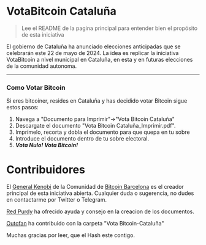# VotaBitcoin Cataluña
>Lee el README de la pagina principal para entender bien el propósito de esta iniciativa

El gobierno de Cataluña ha anunciado elecciones anticipadas que se celebrarán este 22 de mayo de 2024. La idea es replicar la iniciativa VotaBitcoin a nivel municipal en Cataluña, en esta y en futuras elecciones de la comunidad autonoma.

------------

### Como Votar Bitcoin
Si eres bitcoiner, resides en Cataluña y has decidido votar Bitcoin sigue estos pasos:

1. Navega a "Documento para Imprimir"->"Vota Bitcoin Cataluña"
2. Descargate el documento "Vota Bitcoin Cataluña_Imprimir.pdf".
3. Imprímelo, recorta y dobla el documento para que quepa en tu sobre
5. Introduce el documento dentro de tu sobre electoral.
6. ***Vota Nulo! Vota Bitcoin!***

 # Contribuidores

El [General Kenobi](https://twitter.com/KenobiNakamoto) de la Comunidad de [Bitcoin Barcelona](https://twitter.com/bcnbitcoinonly) es el  creador principal de esta iniciativa abierta.
Cualquier duda o sugerencia, no dudes en contactarme por Twitter o Telegram.

[Red Purdy](https://twitter.com/Red_Purdy) ha ofrecido ayuda y consejo en la creacion de los documentos.

[Outofan](https://twitter.com/noshitcoinside) ha contribuido con la carpeta "Vota Bitcoin-Cataluña"

Muchas gracias por leer, que el Hash este contigo.
